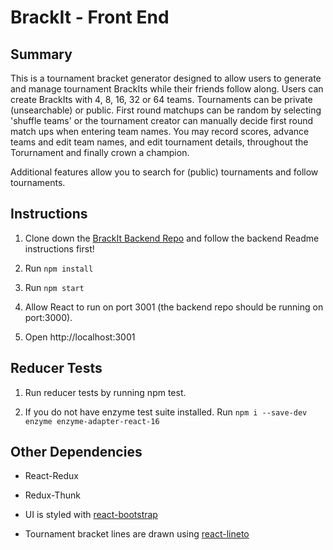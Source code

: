 # BrackIt - Front End

## Summary

This is a tournament bracket generator designed to allow users to generate and manage tournament BrackIts while their friends follow along. Users can create BrackIts with 4, 8, 16, 32 or 64 teams. Tournaments can be private (unsearchable) or public. First round matchups can be random by selecting 'shuffle teams' or the tournament creator can manually decide first round match ups when entering team names. You may record scores, advance teams and edit team names, and edit tournament details, throughout the Torurnament and finally crown a champion. 

Additional features allow you to search for (public) tournaments and follow tournaments. 

## Instructions

1. Clone down the [BrackIt Backend Repo](https://github.com/lmonty22/brackIt-backend) and follow the backend Readme instructions first!

2. Run 
`npm install`

3. Run
`npm start`

4. Allow React to run on port 3001 (the backend repo should be running on port:3000).

5. Open http://localhost:3001


## Reducer Tests

1. Run reducer tests by running npm test. 

2. If you do not have enzyme test suite installed. Run 
`npm i --save-dev enzyme enzyme-adapter-react-16`

## Other Dependencies

- React-Redux 

- Redux-Thunk 

- UI is styled with [react-bootstrap](https://react-bootstrap.github.io/)

- Tournament bracket lines are drawn using [react-lineto](https://www.npmjs.com/package/react-lineto)



